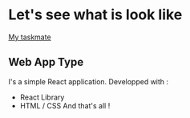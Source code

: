 # Let's see what is look like

[My taskmate](https://gitdrinou-taskmate.netlify.app/)

## Web App Type

I's a simple React application.
Developped with : 
- React Library
- HTML / CSS
And that's all !
